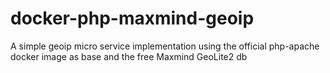 # docker-php-maxmind-geoip
A simple geoip micro service implementation using the official php-apache docker image as base and the free Maxmind GeoLite2 db
